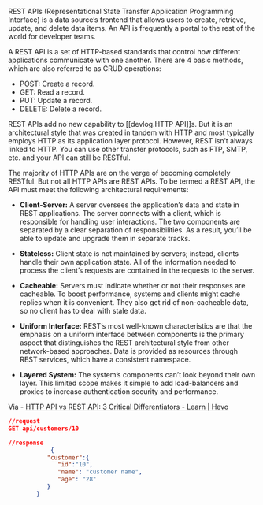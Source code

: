 
REST APIs (Representational State Transfer Application Programming Interface) is a data source’s frontend that allows users to create, retrieve, update, and delete data items. An API is frequently a portal to the rest of the world for developer teams.

A REST API is a set of HTTP-based standards that control how different applications communicate with one another. There are 4 basic methods, which are also referred to as CRUD operations:

- POST: Create a record.
- GET: Read a record.
- PUT: Update a record.
- DELETE: Delete a record.

REST APIs add no new capability to [[devlog.HTTP API]]s. But it is an architectural style that was created in tandem with HTTP and most typically employs HTTP as its application layer protocol. However, REST isn’t always linked to HTTP. You can use other transfer protocols, such as FTP, SMTP, etc. and your API can still be RESTful.

The majority of HTTP APIs are on the verge of becoming completely RESTful. But not all HTTP APIs are REST APIs. To be termed a REST API, the API must meet the following architectural requirements:

- **Client-Server:** A server oversees the application’s data and state in REST applications. The server connects with a client, which is responsible for handling user interactions. The two components are separated by a clear separation of responsibilities. As a result, you’ll be able to update and upgrade them in separate tracks.

- **Stateless:** Client state is not maintained by servers; instead, clients handle their own application state. All of the information needed to process the client’s requests are contained in the requests to the server.

- **Cacheable:** Servers must indicate whether or not their responses are cacheable. To boost performance, systems and clients might cache replies when it is convenient. They also get rid of non-cacheable data, so no client has to deal with stale data.

- **Uniform Interface:** REST’s most well-known characteristics are that the emphasis on a uniform interface between components is the primary aspect that distinguishes the REST architectural style from other network-based approaches. Data is provided as resources through REST services, which have a consistent namespace.

- **Layered System:** The system’s components can’t look beyond their own layer. This limited scope makes it simple to add load-balancers and proxies to increase authentication security and performance.

Via - [HTTP API vs REST API: 3 Critical Differentiators - Learn | Hevo](https://hevodata.com/learn/http-api-vs-rest-api/)

```json
//request
GET api/customers/10

//response
            {
           "customer":{
              "id":"10",
              "name": "customer name",
              "age": "28"
           }
        }
```
